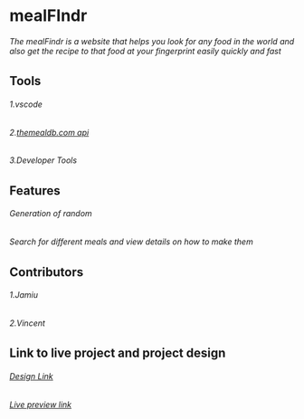 # mealFIndr
###### The mealFindr is a website that helps you look for any food in the world and also get the recipe to that food at your fingerprint easily quickly and fast

## Tools
###### 1.vscode
###### 2.[themealdb.com api](themealdb.com)
###### 3.Developer Tools


## Features
###### Generation of random
###### Search for different meals and view details on how to make them

## Contributors
###### 1.Jamiu
###### 2.Vincent

## Link to live project and project design
###### [Design Link](https://murytarlah.github.io/mealFIndr/index.html)
###### [Live preview link](https://murytarlah.github.io/mealFIndr/index.html)
